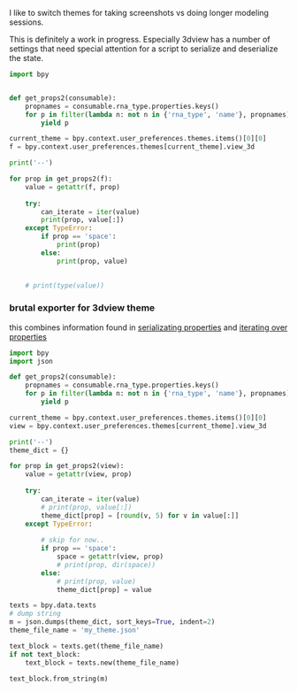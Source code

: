 I like to switch themes for taking screenshots vs doing longer modeling sessions.

This is definitely a work in progress. Especially 3dview has a number of settings that need special attention for a script to serialize and deserialize the state.

```python
import bpy


def get_props2(consumable):
    propnames = consumable.rna_type.properties.keys()
    for p in filter(lambda n: not n in {'rna_type', 'name'}, propnames):
        yield p

current_theme = bpy.context.user_preferences.themes.items()[0][0]  
f = bpy.context.user_preferences.themes[current_theme].view_3d

print('--')

for prop in get_props2(f):
    value = getattr(f, prop)
    
    try:
        can_iterate = iter(value)
        print(prop, value[:])
    except TypeError:
        if prop == 'space':
            print(prop)
        else:
            print(prop, value)

        
    # print(type(value))
```
### brutal exporter for 3dview theme

this combines information found in [serializating properties](bpy_data_texts#reading-and-writing-json-or-dict-literal) and [iterating over properties](Properties#iterating-over-a-propertygroup-for-use-in-ui-for-example)

```python
import bpy
import json

def get_props2(consumable):
    propnames = consumable.rna_type.properties.keys()
    for p in filter(lambda n: not n in {'rna_type', 'name'}, propnames):
        yield p

current_theme = bpy.context.user_preferences.themes.items()[0][0]  
view = bpy.context.user_preferences.themes[current_theme].view_3d

print('--')
theme_dict = {}

for prop in get_props2(view):
    value = getattr(view, prop)
    
    try:
        can_iterate = iter(value)
        # print(prop, value[:])
        theme_dict[prop] = [round(v, 5) for v in value[:]]
    except TypeError:
        
        # skip for now..
        if prop == 'space':
            space = getattr(view, prop)
            # print(prop, dir(space))
        else:
            # print(prop, value)
            theme_dict[prop] = value

texts = bpy.data.texts
# dump string
m = json.dumps(theme_dict, sort_keys=True, indent=2)
theme_file_name = 'my_theme.json'

text_block = texts.get(theme_file_name)
if not text_block:
    text_block = texts.new(theme_file_name)

text_block.from_string(m)
```    


